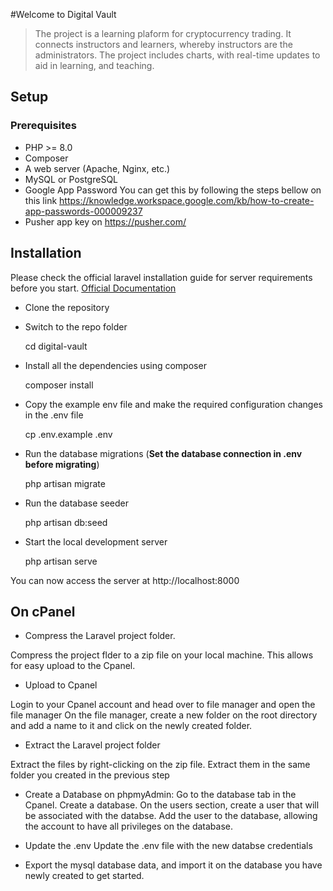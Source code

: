 #Welcome to Digital Vault 

> The project is a learning plaform for cryptocurrency trading. It connects instructors and learners, whereby instructors are the administrators. The project includes charts, with real-time updates to aid in learning, and teaching.

## Setup

### Prerequisites
* PHP >= 8.0
* Composer
* A web server (Apache, Nginx, etc.)
* MySQL or PostgreSQL
* Google App Password You can get this by following the steps bellow on this link https://knowledge.workspace.google.com/kb/how-to-create-app-passwords-000009237
* Pusher app key on https://pusher.com/


## Installation

Please check the official laravel installation guide for server requirements before you start. [Official Documentation](https://laravel.com/docs/5.4/installation#installation)

* Clone the repository
* Switch to the repo folder

    cd digital-vault

* Install all the dependencies using composer

    composer install

* Copy the example env file and make the required configuration changes in the .env file

    cp .env.example .env

* Run the database migrations (**Set the database connection in .env before migrating**)

    php artisan migrate
  
* Run the database seeder

    php artisan db:seed

* Start the local development server

    php artisan serve

You can now access the server at http://localhost:8000

## On cPanel

* Compress the Laravel project folder.

Compress the project flder to a zip file on your local machine. This allows for easy upload to the Cpanel.

* Upload to Cpanel

Login to your Cpanel account and head over to file manager and open the file manager
On the file manager, create a new folder on the root directory and add a name to it and click on the newly created folder.

* Extract the Laravel project folder

Extract the files by right-clicking on the zip file. Extract them in the same folder you created in the previous step


* Create a Database on phpmyAdmin:
Go to the database tab in the Cpanel.
Create a database.
On the users section, create a user that will be associated with the databse.
Add the user to the database, allowing the account to have all privileges on the database.

* Update the .env
Update the .env file with the new databse credentials

* Export the mysql database data, and import it on the database you have newly created to get started.


